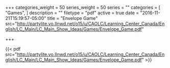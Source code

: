 +++
categories_weight = 50
series_weight = 50
series = ""
categories = [
  "Games",
]
description = ""
filetype = "pdf"
active = true
date = "2016-11-21T15:19:57-05:00"
title = "Envelope Game"
src="http://partylite.vo.llnwd.net/o15/u/CAOLC/Learning_Center_Canada/English/LC_Main/LC_Main_Show_Ideas/Games/Envelope_Game.pdf"

+++

{{< pdf src="http://partylite.vo.llnwd.net/o15/u/CAOLC/Learning_Center_Canada/English/LC_Main/LC_Main_Show_Ideas/Games/Envelope_Game.pdf" >}}
